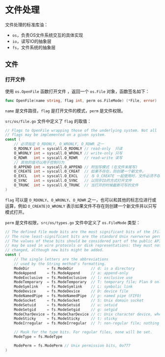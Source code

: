 

# 文件处理

文件处理的标准库油：
- `os`，负责OS文件系统交互的具体实现
- `io`，读写IO的抽象层
- `fs`，文件系统的抽象层

## 文件

### 打开文件

使用 `os.OpenFile` 函数打开文件 ，返回一个 `os.File` 对象，函数签名如下：
```go
func OpenFile(name string, flag int, perm os.FileMode) (*File, error)
```

`name` 是文件路径，`flag` 是打开文件的模式，`perm` 是文件权限。


`src/os/file.go` 文件中定义了 `flag` 的取值：
```go
// Flags to OpenFile wrapping those of the underlying system. Not all
// flags may be implemented on a given system.
const (
	// 必须指定 O_RDONLY, O_WRONLY, O_RDWR 之一
	O_RDONLY int = syscall.O_RDONLY // read-only  只读
	O_WRONLY int = syscall.O_WRONLY // write-only 只写
	O_RDWR   int = syscall.O_RDWR   // read-write 读写
    // 其他的值可以用于控制行为
	O_APPEND int = syscall.O_APPEND // 附加写模式 (在文件末尾写)
	O_CREATE int = syscall.O_CREAT  // 如果不存在，则创建一个新文件。
	O_EXCL   int = syscall.O_EXCL   // 与 O_CREATE 一起使用时，文件必须不存在。
	O_SYNC   int = syscall.O_SYNC   // 以同步IO的方式打开文件
	O_TRUNC  int = syscall.O_TRUNC  // 当打开的时候截断可写的文件
)
```
`flag` 可以是 `O_RDONLY`、`O_WRONLY`、`O_RDWR` 之一，也可以和其他的标志位进行或运算，例如 `O_CREATE|O_WRONLY` 表示如果文件不存在则创建一个新文件并以只写模式打开。

`perm` 是文件权限，`src/os/types.go` 文件中定义了 `os.FileMode` 类型：
```go
// The defined file mode bits are the most significant bits of the [FileMode].
// The nine least-significant bits are the standard Unix rwxrwxrwx permissions.
// The values of these bits should be considered part of the public API and
// may be used in wire protocols or disk representations: they must not be
// changed, although new bits might be added.
const (
	// The single letters are the abbreviations
	// used by the String method's formatting.
	ModeDir        = fs.ModeDir        // d: is a directory
	ModeAppend     = fs.ModeAppend     // a: append-only
	ModeExclusive  = fs.ModeExclusive  // l: exclusive use
	ModeTemporary  = fs.ModeTemporary  // T: temporary file; Plan 9 only
	ModeSymlink    = fs.ModeSymlink    // L: symbolic link
	ModeDevice     = fs.ModeDevice     // D: device file
	ModeNamedPipe  = fs.ModeNamedPipe  // p: named pipe (FIFO)
	ModeSocket     = fs.ModeSocket     // S: Unix domain socket
	ModeSetuid     = fs.ModeSetuid     // u: setuid
	ModeSetgid     = fs.ModeSetgid     // g: setgid
	ModeCharDevice = fs.ModeCharDevice // c: Unix character device, when ModeDevice is set
	ModeSticky     = fs.ModeSticky     // t: sticky
	ModeIrregular  = fs.ModeIrregular  // ?: non-regular file; nothing else is known about this file

	// Mask for the type bits. For regular files, none will be set.
	ModeType = fs.ModeType

	ModePerm = fs.ModePerm // Unix permission bits, 0o777
)
```